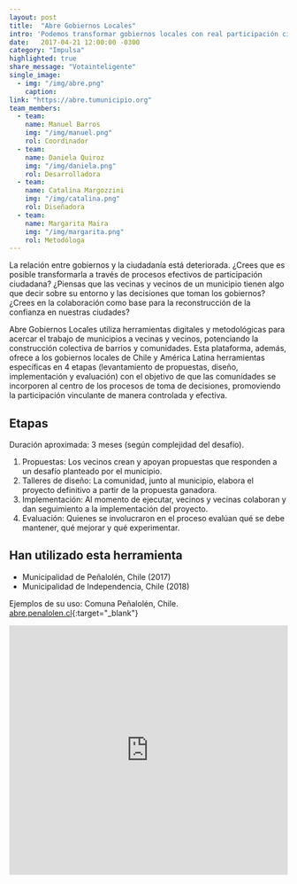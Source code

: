 ```yaml
---
layout: post
title:  "Abre Gobiernos Locales"
intro: 'Podemos transformar gobiernos locales con real participación ciudadana.'
date:   2017-04-21 12:00:00 -0300
category: "Impulsa"
highlighted: true
share_message: "Votainteligente"
single_image:
  - img: "/img/abre.png"
    caption:
link: "https://abre.tumunicipio.org"
team_members:
  - team:
    name: Manuel Barros
    img: "/img/manuel.png"
    rol: Coordinador
  - team:
    name: Daniela Quiroz
    img: "/img/daniela.png"
    rol: Desarrolladora
  - team:
    name: Catalina Margozzini
    img: "/img/catalina.png"
    rol: Diseñadora
  - team:
    name: Margarita Maira
    img: "/img/margarita.png"
    rol: Metodóloga
---
```

La relación entre gobiernos y la ciudadanía está deteriorada. ¿Crees que es posible transformarla a través de procesos efectivos de participación ciudadana? ¿Piensas que las vecinas y vecinos de un municipio tienen algo que decir sobre su entorno y las decisiones que toman los gobiernos? ¿Crees en la colaboración como base para la reconstrucción de la confianza en nuestras ciudades?

Abre Gobiernos Locales utiliza herramientas digitales y metodológicas para acercar el trabajo de municipios a vecinas y vecinos, potenciando la construcción colectiva de barrios y comunidades. Esta plataforma, además, ofrece a los gobiernos locales de Chile y América Latina herramientas específicas en 4 etapas (levantamiento de propuestas, diseño, implementación y evaluación) con el objetivo de que las comunidades se incorporen al centro de los procesos de toma de decisiones, promoviendo la participación vinculante de manera controlada y efectiva.

## Etapas
Duración aproximada: 3 meses (según complejidad del desafío).
1. Propuestas: Los vecinos crean y apoyan propuestas que responden a un desafío planteado por el municipio.
2. Talleres de diseño: La comunidad, junto al municipio, elabora el proyecto definitivo a partir de la propuesta ganadora.
3. Implementación: Al momento de ejecutar, vecinos y vecinas colaboran y dan seguimiento a la implementación del proyecto.
4. Evaluación: Quienes se involucraron en el proceso evalúan qué se debe mantener, qué mejorar y qué experimentar.

## Han utilizado esta herramienta
- Municipalidad de Peñalolén, Chile (2017)
- Municipalidad de Independencia, Chile (2018)

Ejemplos de su uso: Comuna Peñalolén, Chile. [abre.penalolen.cl](https://abre.penalolen.cl){:target="_blank"}

<iframe width="100%" height="450" src="https://www.youtube.com/embed/KAb-0RBCrGM?rel=0&amp;showinfo=0" frameborder="0" allow="autoplay; encrypted-media" allowfullscreen></iframe>
